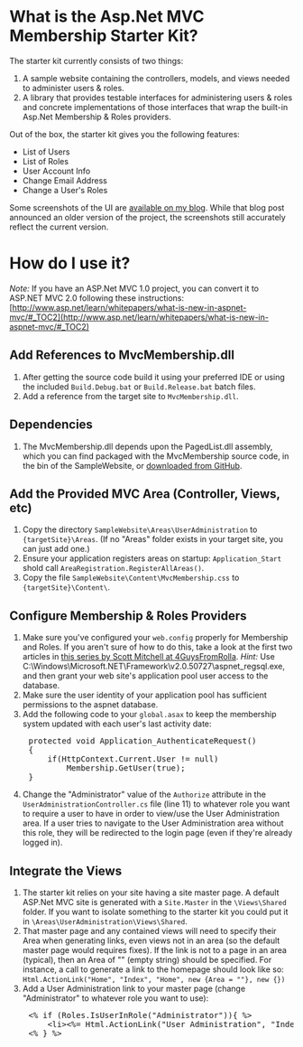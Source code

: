 # What is the Asp.Net MVC Membership Starter Kit?

The starter kit currently consists of two things:

1. A sample website containing the controllers, models, and views needed to administer users & roles.
2. A library that provides testable interfaces for administering users & roles and concrete implementations of those interfaces that wrap the built-in Asp.Net Membership & Roles providers.

Out of the box, the starter kit gives you the following features:

* List of Users
* List of Roles
* User Account Info
* Change Email Address
* Change a User's Roles

Some screenshots of the UI are [available on my blog](http://www.squaredroot.com/2009/08/07/mvcmembership-release-1-0/). While that blog post announced an older version of the project, the screenshots still accurately reflect the current version.

# How do I use it?

*Note:* If you have an ASP.Net MVC 1.0 project, you can convert it to ASP.NET MVC 2.0 following these
instructions:
[http://www.asp.net/learn/whitepapers/what-is-new-in-aspnet-mvc/#_TOC2](http://www.asp.net/learn/whitepapers/what-is-new-in-aspnet-mvc/#_TOC2)

## Add References to MvcMembership.dll
  
1. After getting the source code build it using your preferred IDE or using the included `Build.Debug.bat` or `Build.Release.bat` batch files.
2. Add a reference from the target site to `MvcMembership.dll`.

## Dependencies

1. The MvcMembership.dll depends upon the PagedList.dll assembly, which you can find packaged with the MvcMembership source code, in the bin of the SampleWebsite, or [downloaded from GitHub](http://github.com/TroyGoode/PagedList).

## Add the Provided MVC Area (Controller, Views, etc)
 
1. Copy the directory `SampleWebsite\Areas\UserAdministration` to `{targetSite}\Areas`. (If no "Areas" folder exists in your target site, you can just add one.)
2. Ensure your application registers areas on startup: `Application_Start` shold call `AreaRegistration.RegisterAllAreas()`.
3. Copy the file `SampleWebsite\Content\MvcMembership.css` to `{targetSite}\Content\`.

## Configure Membership & Roles Providers

1. Make sure you've configured your `web.config` properly for Membership and Roles. If you aren't sure of how to do this, take a look at the first two articles in [this series by Scott Mitchell at 4GuysFromRolla](http://www.4guysfromrolla.com/articles/120705-1.aspx). *Hint:* Use C:\Windows\Microsoft.NET\Framework\v2.0.50727\aspnet_regsql.exe, and then grant your web site's application pool user access to the database.
2. Make sure the user identity of your application pool has sufficient permissions to the aspnet database.
3. Add the following code to your `global.asax` to keep the membership system updated with each user's last activity date:
<pre>
    protected void Application_AuthenticateRequest()
    {
        if(HttpContext.Current.User != null)
            Membership.GetUser(true);
    }
</pre>
4. Change the "Administrator" value of the `Authorize` attribute in the `UserAdministrationController.cs` file (line 11) to whatever role you want to require a user to have in order to view/use the User Administration area. If a user tries to navigate to the User Administration area without this role, they will be redirected to the login page (even if they're already logged in).

## Integrate the Views

1. The starter kit relies on your site having a site master page. A default ASP.Net MVC site is generated with a `Site.Master` in the `\Views\Shared` folder. If you want to isolate something to the starter kit you could put it in `\Areas\UserAdministration\Views\Shared`.
2. That master page and any contained views will need to specify their Area when generating links, even views not in an area (so the default master page would requires fixes). If the link is not to a page in an area (typical), then an Area of "" (empty string) should be specified. For instance, a call to generate a link to the homepage should look like so:
    `Html.ActionLink("Home", "Index", "Home", new {Area = ""}, new {})`
3. Add a User Administration link to your master page (change "Administrator" to whatever role you want to use):
<pre>
    &lt;% if (Roles.IsUserInRole("Administrator")){ %&gt;
        &lt;li&gt;&lt;%= Html.ActionLink("User Administration", "Index", "UserAdministration", new { Area = "UserAdministration" }, new { })%&gt;&lt;/li&gt;
    &lt;% } %&gt;
</pre>